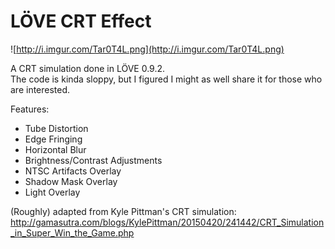 # LÖVE CRT Effect
![http://i.imgur.com/Tar0T4L.png](http://i.imgur.com/Tar0T4L.png)

A CRT simulation done in LÖVE 0.9.2.  
The code is kinda sloppy, but I figured I might as well share it for those who are interested.

Features:
 - Tube Distortion
 - Edge Fringing
 - Horizontal Blur
 - Brightness/Contrast Adjustments
 - NTSC Artifacts Overlay
 - Shadow Mask Overlay
 - Light Overlay

(Roughly) adapted from Kyle Pittman's CRT simulation:  
http://gamasutra.com/blogs/KylePittman/20150420/241442/CRT_Simulation_in_Super_Win_the_Game.php
